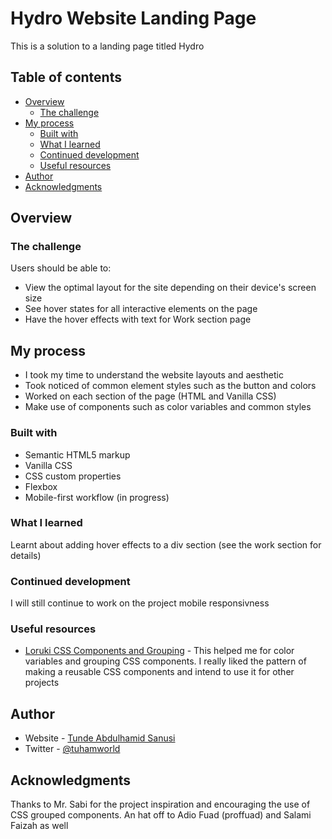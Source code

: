 # Hydro Website Landing Page

This is a solution to a landing page titled Hydro

## Table of contents

- [Overview](#overview)
  - [The challenge](#the-challenge)
- [My process](#my-process)
  - [Built with](#built-with)
  - [What I learned](#what-i-learned)
  - [Continued development](#continued-development)
  - [Useful resources](#useful-resources)
- [Author](#author)
- [Acknowledgments](#acknowledgments)



## Overview
 

### The challenge

Users should be able to:

- View the optimal layout for the site depending on their device's screen size
- See hover states for all interactive elements on the page
- Have the hover effects with text for Work section page


## My process

- I took my time to understand the website layouts and aesthetic
- Took noticed of common element styles such as the button and colors
- Worked on each section of the page (HTML and Vanilla CSS)
- Make use of components such as color variables and common styles

### Built with

- Semantic HTML5 markup
- Vanilla CSS
- CSS custom properties
- Flexbox
- Mobile-first workflow (in progress)



### What I learned

Learnt about adding hover effects to a div section (see the work section for details)



### Continued development

I will still continue to work on the project mobile responsivness



### Useful resources

- [Loruki CSS Components and Grouping](https://loruki-website-tuh.vercel.app/) - This helped me for color variables and grouping CSS components. I really liked the pattern of making a reusable CSS components and intend to use it for other projects

## Author

- Website - [Tunde Abdulhamid Sanusi](https://tuhamworld.vercel.app/)
- Twitter - [@tuhamworld](https://www.twitter.com/tuhamworld)


## Acknowledgments

Thanks to Mr. Sabi for the project inspiration and encouraging the use of CSS grouped components. An hat off to Adio Fuad (proffuad) and Salami Faizah as well 

